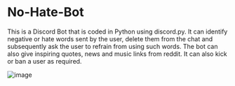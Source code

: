 # No-Hate-Bot
This is a Discord Bot that is coded in Python using discord.py. It can identify negative or hate words sent by the user, delete them from the chat and subsequently ask the user to refrain from using such words. The bot can also give inspiring quotes, news and music links from reddit. It can also kick or ban a user as required.

![image](https://user-images.githubusercontent.com/80841323/124805826-94d0e400-df8e-11eb-8c6d-80e615bb07b0.png)
